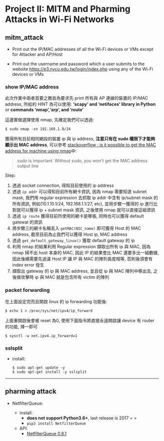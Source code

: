 # Project II: MITM and Pharming Attacks in Wi-Fi Networks

## mitm_attack

* Print out the IP/MAC addresses of all the Wi-Fi devices or VMs except for Attacker and AP/Host

* Print out the username and password which a user submits to the website https://e3.nycu.edu.tw/login/index.php using any of the Wi-Fi devices or VMs


### show IP/MAC address

此次作業中兩者首要之務皆為要求先 print 所有與 AP 連線的裝置的 IP/MAC address, 所給的 HINT 為可以使用: **‘scapy’ and ‘netifaces’ library in Python** or **commands ‘nmap’,‘arp’, and ‘route’**

這邊實做選擇使用 nmap, 先確定我們可以透過:

```
$ sudo nmap -sn 192.168.1.0/24
```

獲得所有目前相同網段的裝置 ip 與 ip address, **注意只有在 sudo 權限下才能夠顯示出 MAC address**, 可以參考 [stackoverflow : is it possible to get the MAC address for machine using nmap](https://stackoverflow.com/questions/13212187/is-it-possible-to-get-the-mac-address-for-machine-using-nmap)中:

> sudo is important. Without sudo, you won't get the MAC address output line

Step:
1. 透過 socket connection, 得知目前使用的 ip address
2. 透過 ```ip addr``` 可以得知目前所有網卡資訊, 因為 nmap 需要知道 subnet mask, 我們用 regular expression 去抓取 ip addr 中含有 ip/subnet mask 的所有資訊, 例如(10.1.10.1/24, 192.168.1.1/27, etc), 並用步驟一獲得的 ip 進行比對就可以獲得 ip + subnet mask 資訊, 之後使用 nmap 就可以直接這組資訊
3. 透過 ```ip route``` 獲得目前所使用的網卡是哪張, 同時也可以獲得 default gatewat 的資訊
4. 將步驟三的網卡名稱丟入 ```getMAC(NIC_name)``` 即可獲得 Host 的 MAC address, 截至目前為止我們可以獲得 Host ip, MAC address
5. 透過 ```get_default_gateway_linux()``` 獲取 default gateway 的 ip
6. 利用 nmap 的結果利用 Regular expression 擷取出所有 ip 與 MAC, 因為 nmap 掃不出 host 本身的 MAC, 因此 IP 的結果會比 MAC 還要多出一組數據, 因此後續需要先過濾 Host IP 讓 IP 與 MAC 的陣列長度相等, 否則後須會有 index error 發生
7. 擷取出 gateway 的 ip 與 MAC address, 並且從 ip 與 MAC 陣列中移出去, 之後做攻擊時 ip 與 MAC 就是包含所有 victim 的陣列

### packet forwarding

在上面設定完而且開啟 linux 的 ip forwarding 功能後:

```
$ echo 1 > /proc/sys/net/ipv4/ip_forward
```

上面重開啟後會被 reset 為0, 使用下面指令將直接永遠開啟讓 device 有 router 的功能, 擇一即可

```
$ sysctl -w net.ipv4.ip_forward=1
```


### sslsplit

* install:

    ```
    $ sudo apt-get update -y
    $ sudo apt-get install -y sslsplit
    ```

---

## pharming attack

* NetfilterQueue:

    * install:
        * **does not support Python3.6+**, last release is 2017 = =
        * ```pip3 install NetfilterQueue```
    * API:
        * [NetfilterQueue 0.8.1](https://pypi.org/project/NetfilterQueue/)
